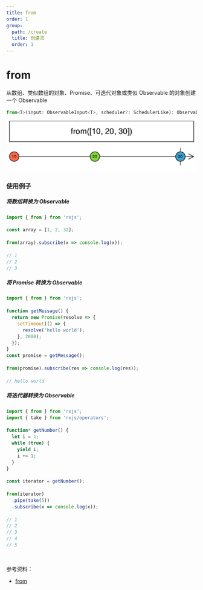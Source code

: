 ```yaml
---
title: from
order: 1
group:
  path: /create
  title: 创建流
  order: 1
---
```


# from

<Alert type="info">

从数组、类似数组的对象、Promise、可迭代对象或类似 Observable 的对象创建一个 Observable

</Alert>

```ts
from<T>(input: ObservableInput<T>, scheduler?: SchedulerLike): Observable<T>
```

![](./images/from.png)

### 使用例子

##### 将数组转换为 Observable

```ts
import { from } from 'rxjs';

const array = [1, 2, 32];

from(array).subscribe(x => console.log(x));

// 1
// 2
// 3
```

##### 将 Promise 转换为 Observable

```typescript
import { from } from 'rxjs';

function getMessage() {
  return new Promise(resolve => {
    setTimeout(() => {
      resolve('hello world');
    }, 2000);
  });
}
const promise = getMessage();

from(promise).subscribe(res => console.log(res));

// hello world
```

##### 将迭代器转换为 Observable

```ts
import { from } from 'rxjs';
import { take } from 'rxjs/operators';

function* getNumber() {
  let i = 1;
  while (true) {
    yield i;
    i += 1;
  }
}

const iterator = getNumber();

from(iterator)
  .pipe(take(5))
  .subscribe(x => console.log(x));

// 1
// 2
// 3
// 4
// 5
```

<br/>

参考资料：

- [from](https://rxjs.dev/api/index/function/from)
